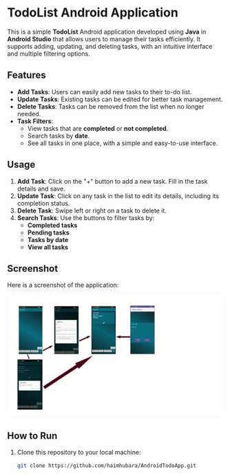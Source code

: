 # TodoList Android Application

This is a simple **TodoList** Android application developed using **Java** in **Android Studio** that allows users to manage their tasks efficiently. It supports adding, updating, and deleting tasks, with an intuitive interface and multiple filtering options.

## Features

- **Add Tasks**: Users can easily add new tasks to their to-do list.
- **Update Tasks**: Existing tasks can be edited for better task management.
- **Delete Tasks**: Tasks can be removed from the list when no longer needed.
- **Task Filters**: 
  - View tasks that are **completed** or **not completed**.
  - Search tasks by **date**.
  - See all tasks in one place, with a simple and easy-to-use interface.

## Usage

1. **Add Task**: Click on the "+" button to add a new task. Fill in the task details and save.
2. **Update Task**: Click on any task in the list to edit its details, including its completion status.
3. **Delete Task**: Swipe left or right on a task to delete it.
4. **Search Tasks**: Use the buttons to filter tasks by:
   - **Completed tasks**
   - **Pending tasks**
   - **Tasks by date**
   - **View all tasks**

## Screenshot

Here is a screenshot of the application:

![Screenshot](app/src/main/assets/screenshots/screens-1.png)

## How to Run

1. Clone this repository to your local machine:
   ```bash
   git clone https://github.com/haimhubara/AndroidTodoApp.git
